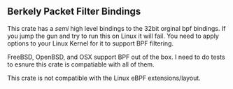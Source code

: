 Berkely Packet Filter Bindings
---

This crate has a _semi_ high level bindings to the 32bit orginal bpf bindings. If you jump the gun and try to run this on Linux it will fail. You need to apply options to your Linux Kernel for it to support BPF filtering. 

FreeBSD, OpenBSD, and OSX support BPF out of the box. I need to do tests to esnure this crate is compatiable with all of them.

This crate is not compatible with the Linux eBPF extensions/layout. 
